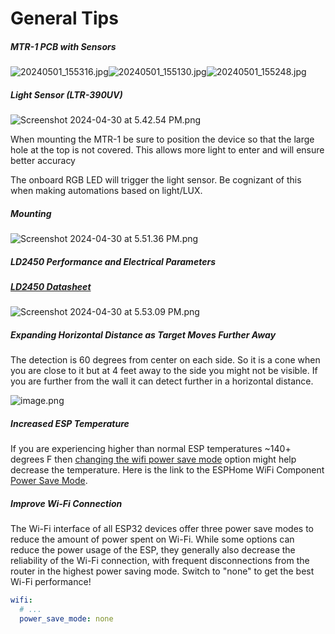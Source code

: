 # General Tips

##### **MTR-1 PCB with Sensors**

![20240501_155316.jpg](../assets/20240501-155316.jpg)![20240501_155130.jpg](../assets/20240501-155130.jpg)![20240501_155248.jpg](../assets/20240501-155248.jpg)

##### **Light Sensor (LTR-390UV)**

![Screenshot 2024-04-30 at 5.42.54 PM.png](../assets/screenshot-2024-04-30-at-5-42-54-pm.png)

When mounting the MTR-1 be sure to position the device so that the large hole at the top is not covered. This allows more light to enter and will ensure better accuracy

The onboard RGB LED will trigger the light sensor. Be cognizant of this when making automations based on light/LUX.

##### **Mounting**

![Screenshot 2024-04-30 at 5.51.36 PM.png](../assets/screenshot-2024-04-30-at-5-51-36-pm.png)

##### **LD2450 Performance and Electrical Parameters**

##### [**LD2450 Datasheet**](https://www.tinytronics.nl/index.php?route=product/product/get_file&amp;file=6000/HLK-LD2450-Instruction-Manual.pdf)

![Screenshot 2024-04-30 at 5.53.09 PM.png](../assets/screenshot-2024-04-30-at-5-53-09-pm.png)

##### **Expanding Horizontal Distance as Target Moves Further Away**

The detection is 60 degrees from center on each side. So it is a cone when you are close to it but at 4 feet away to the side you might not be visible. If you are further from the wall it can detect further in a horizontal distance.

![image.png](../assets/9jtimage.png)

##### **Increased ESP Temperature**

If you are experiencing higher than normal ESP temperatures ~140+ degrees F then <a href="https://wiki.apolloautomation.com/products/general/setup/adjusting-wifi-power/" target="_blank" rel="noreferrer nofollow noopener">changing the wifi power save mode</a> option might help decrease the temperature. Here is the link to the ESPHome WiFi Component [Power Save Mode](https://esphome.io/components/wifi.html#power-save-mode).

##### **Improve Wi-Fi Connection**

The Wi-Fi interface of all ESP32 devices offer three power save modes to reduce the amount of power spent on Wi-Fi. While some options can reduce the power usage of the ESP, they generally also decrease the reliability of the Wi-Fi connection, with frequent disconnections from the router in the highest power saving mode. Switch to "none" to get the best Wi-Fi performance!

```yaml
wifi:
  # ...
  power_save_mode: none
```